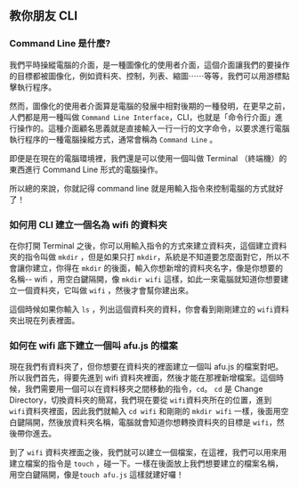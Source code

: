 ## 教你朋友 CLI

### Command Line 是什麼?
我們平時操縱電腦的介面，是一種圖像化的使用者介面，這個介面讓我們的要操作的目標都被圖像化，例如資料夾、控制，列表、縮圖⋯⋯等等，我們可以用游標點擊執行程序。

然而，圖像化的使用者介面算是電腦的發展中相對後期的一種發明，在更早之前，人們都是用一種叫做 `Command Line Interface`，CLI，也就是「命令行介面」進行操作的。這種介面顧名思義就是直接輸入一行一行的文字命令，以要求進行電腦執行程序的一種電腦操縱方式，通常會稱為  `Command Line` 。

即便是在現在的電腦環境裡，我們還是可以使用一個叫做 Terminal （終端機）的東西進行  Command Line 形式的電腦操作。

所以總的來說，你就記得 command line 就是用輸入指令來控制電腦的方式就好了！

### 如何用 CLI 建立一個名為 wifi 的資料夾

在你打開 Terminal 之後，你可以用輸入指令的方式來建立資料夾，這個建立資料夾的指令叫做 `mkdir` ，但是如果只打 `mkdir`，系統是不知道要怎麼面對它，所以不會讓你建立，你得在 `mkdir` 的後面，輸入你想新增的資料夾名字，像是你想要的名稱-- wifi ，用空白鍵隔開，像 `mkdir wifi` 這樣，如此一來電腦就知道你想要建立一個資料夾，它叫做 `wifi` ，然後才會幫你建出來。

這個時候如果你輸入 `ls` ，列出這個資料夾的資料，你會看到剛剛建立的 `wifi`資料夾出現在列表裡面。 

### 如何在 wifi 底下建立一個叫 afu.js 的檔案
現在我們有資料夾了，但你想要在資料夾的裡面建立一個叫 afu.js 的檔案對吧。所以我們首先，得要先進到 wifi 資料夾裡面，然後才能在那裡新增檔案。這個時候，我們需要用一個可以在資料移夾之間移動的指令，`cd`。 `cd` 是 Change Directory，切換資料夾的簡寫，我們現在要從 `wifi`資料夾所在的位置，進到 `wifi`資料夾裡面，因此我們就輸入 `cd wifi` 和剛剛的 `mkdir wifi` 一樣，後面用空白鍵隔開，然後放資料夾名稱，電腦就會知道你想轉換資料夾的目標是 `wifi`，然後帶你進去。

到了 `wifi` 資料夾裡面之後，我們就可以建立一個檔案，在這裡，我們可以用來用建立檔案的指令是 `touch` ，碰一下。一樣在後面放上我們想要建立的檔案名稱，用空白鍵隔開，像是`touch afu.js` 這樣就建好囉！
